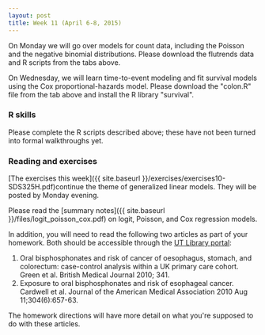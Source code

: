 ```yaml
---
layout: post
title: Week 11 (April 6-8, 2015)
---
```


On Monday we will go over models for count data, including the Poisson and the negative binomial distributions.  Please download the flutrends data and R scripts from the tabs above.

On Wednesday, we will learn time-to-event modeling and fit survival models using the Cox proportional-hazards model.  Please download the "colon.R" file from the tab above and install the R library "survival".


### R skills

Please complete the R scripts described above; these have not been turned into formal walkthroughs yet.  


### Reading and exercises  

[The exercises this week]({{ site.baseurl }}/exercises/exercises10-SDS325H.pdf)continue the theme of generalized linear models.  They will be posted by Monday evening.  

Please read the [summary notes]({{ site.baseurl }}/files/logit_poisson_cox.pdf) on logit, Poisson, and Cox regression models. 

In addition, you will need to read the following two articles as part of your homework.  Both should be accessible through the [UT Library portal](http://www.lib.utexas.edu):
1) Oral bisphosphonates and risk of cancer of oesophagus, stomach, and colorectum: case-control analysis within a UK primary care cohort.  Green et al.  British Medical Journal 2010; 341.  
2) Exposure to oral bisphosphonates and risk of esophageal cancer.  Cardwell et al.  Journal of the American Medical Association 2010 Aug 11;304(6):657-63. 

The homework directions will have more detail on what you're supposed to do with these articles.  


